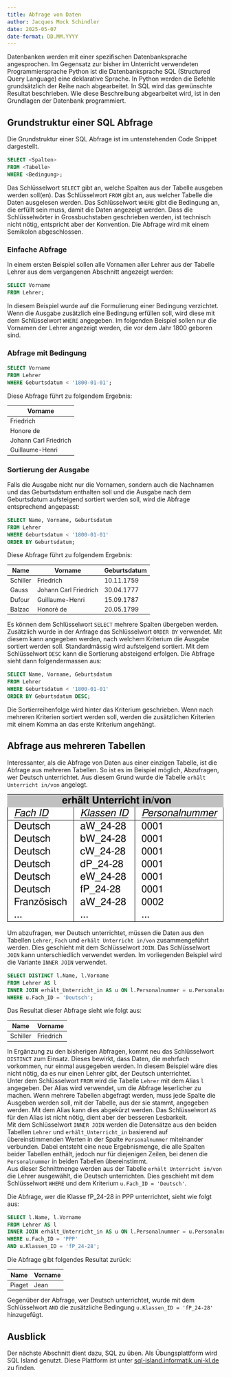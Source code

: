 ```yaml
---
title: Abfrage von Daten
author: Jacques Mock Schindler
date: 2025-05-07
date-format: DD.MM.YYYY
---
```


Datenbanken werden mit einer spezifischen Datenbanksprache angesprochen. Im
Gegensatz zur bisher im Unterricht verwendeten Programmiersprache Python ist die
Datenbanksprache SQL (Structured Query Language) eine deklarative Sprache. In
Python werden die Befehle grundsätzlich der Reihe nach abgearbeitet. In SQL wird
das gewünschte Resultat beschrieben. Wie diese Beschreibung abgearbeitet wird,
ist in den Grundlagen der Datenbank programmiert.

## Grundstruktur einer SQL Abfrage

Die Grundstruktur einer SQL Abfrage ist im untenstehenden Code Snippet
dargestellt.

```sql
SELECT <Spalten> 
FROM <Tabelle> 
WHERE <Bedingung>;
```

Das Schlüsselwort `SELECT` gibt an, welche Spalten aus der Tabelle ausgeben
werden soll(en). Das Schlüsselwort `FROM` gibt an, aus welcher Tabelle die
Daten ausgelesen werden. Das Schlüsselwort `WHERE` gibt die Bedingung an, die
erfüllt sein muss, damit die Daten angezeigt werden. Dass die Schlüsselwörter
in Grossbuchstaben geschrieben werden, ist technisch nicht nötig, entspricht
aber der Konvention. Die Abfrage wird mit einem Semikolon abgeschlossen.

### Einfache Abfrage 

In einem ersten Beispiel sollen alle Vornamen aller Lehrer aus der Tabelle
Lehrer aus dem vergangenen Abschnitt angezeigt werden:

```sql
SELECT Vorname
FROM Lehrer;
```

In diesem Beispiel wurde auf die Formulierung einer Bedingung verzichtet. Wenn
die Ausgabe zusätzlich eine Bedingung erfüllen soll, wird diese mit dem
Schlüsselwort `WHERE` angegeben. Im folgenden Beispiel sollen nur die Vornamen der
Lehrer angezeigt werden, die vor dem Jahr 1800 geboren sind.

### Abfrage mit Bedingung

```sql
SELECT Vorname
FROM Lehrer
WHERE Geburtsdatum < '1800-01-01';
```

Diese Abfrage führt zu folgendem Ergebnis:

| Vorname                |
|------------------------|
| Friedrich             |
| Honore de             |
| Johann Carl Friedrich |
| Guillaume-Henri       |

### Sortierung der Ausgabe

Falls die Ausgabe nicht nur die Vornamen, sondern auch die Nachnamen und das
Geburtsdatum enthalten soll und die Ausgabe nach dem Geburtsdatum aufsteigend
sortiert werden soll, wird die Abfrage entsprechend angepasst:

```sql
SELECT Name, Vorname, Geburtsdatum
FROM Lehrer
WHERE Geburtsdatum < '1800-01-01'
ORDER BY Geburtsdatum;
```

Diese Abfrage führt zu folgendem Ergebnis:

| Name     | Vorname                | Geburtsdatum |
|----------|------------------------|--------------|
| Schiller | Friedrich             | 10.11.1759   |
| Gauss    | Johann Carl Friedrich | 30.04.1777   |
| Dufour   | Guillaume-Henri       | 15.09.1787   |
| Balzac   | Honoré de             | 20.05.1799   |

Es können dem Schlüsselwort `SELECT` mehrere Spalten übergeben werden.
Zusätzlich wurde in der Anfrage das Schlüsselwort `ORDER BY` verwendet. Mit
diesem kann angegeben werden, nach welchem Kriterium die Ausgabe sortiert werden
soll. Standardmässig wird aufsteigend sortiert. Mit dem Schlüsselwort `DESC` kann
die Sortierung absteigend erfolgen. Die Abfrage sieht dann folgendermassen aus:

```sql
SELECT Name, Vorname, Geburtsdatum
FROM Lehrer
WHERE Geburtsdatum < '1800-01-01'
ORDER BY Geburtsdatum DESC;
```

Die Sortierreihenfolge wird hinter das Kriterium geschrieben. Wenn nach mehreren
Kriterien sortiert werden soll, werden die zusätzlichen Kriterien mit einem
Komma an das erste Kriterium angehängt.

## Abfrage aus mehreren Tabellen

Interessanter, als die Abfrage von Daten aus einer einzigen Tabelle, ist die
Abfrage aus mehreren Tabellen. So ist es im Beispiel möglich, Abzufragen, wer
Deutsch unterrichtet. Aus diesem Grund wurde die Tabelle `erhält Unterricht
in/von` angelegt.

![erhält Unterricht in/von](relationship_cut.svg)

Um abzufragen, wer Deutsch unterrichtet, müssen die Daten aus den Tabellen
`Lehrer`, `Fach` und `erhält Unterricht in/von` zusammengeführt werden. Dies
geschieht mit dem Schlüsselwort `JOIN`. Das Schlüsselwort `JOIN` kann
unterschiedlich verwendet werden. Im vorliegenden Beispiel wird die Variante `INNER
JOIN` verwendet.

```sql
SELECT DISTINCT l.Name, l.Vorname
FROM Lehrer AS l
INNER JOIN erhält_Unterricht_in AS u ON l.Personalnummer = u.Personalnummer
WHERE u.Fach_ID = 'Deutsch';
```

Das Resultat dieser Abfrage sieht wie folgt aus:

| Name     | Vorname                |
|----------|------------------------|
| Schiller | Friedrich              |

In Ergänzung zu den bisherigen Abfragen, kommt neu das Schlüsselwort `DISTINCT`
zum Einsatz. Dieses bewirkt, dass Daten, die mehrfach vorkommen, nur einmal
ausgegeben werden. In diesem Beispiel wäre dies nicht nötig, da es nur einen
Lehrer gibt, der Deutsch unterrichtet.  
Unter dem Schlüsselwort `FROM` wird die Tabelle `Lehrer` mit dem Alias `l`
angegeben. Der Alias wird verwendet, um die Abfrage leserlicher zu machen. Wenn
mehrere Tabellen abgefragt werden, muss jede Spalte die Ausgeben werden soll,
mit der Tabelle, aus der sie stammt, angegeben werden. Mit dem Alias kann dies
abgekürzt werden. Das Schlüsselwort `AS` für den Alias ist nicht nötig, dient
aber der besseren Lesbarkeit.  
Mit dem Schlüsselwort `INNER JOIN` werden die Datensätze aus den beiden Tabellen
`Lehrer` und `erhält_Unterricht_in` basierend auf übereinstimmenden Werten in
der Spalte `Personalnummer` miteinander verbunden. Dabei entsteht eine neue
Ergebnismenge, die alle Spalten beider Tabellen enthält, jedoch nur für
diejenigen Zeilen, bei denen die `Personalnummer` in beiden Tabellen
übereinstimmt.   
Aus dieser Schnittmenge werden aus der Tabelle `erhält Unterricht in/von` die
Lehrer ausgewählt, die Deutsch unterrichten. Dies geschieht mit dem
Schlüsselwort `WHERE` und dem Kriterium `u.Fach_ID = 'Deutsch'`.

Die Abfrage, wer die Klasse fP_24-28 in PPP unterrichtet, sieht wie folgt aus:

```sql
SELECT l.Name, l.Vorname
FROM Lehrer AS l
INNER JOIN erhält_Unterricht_in AS u ON l.Personalnummer = u.Personalnummer
WHERE u.Fach_ID = 'PPP' 
AND u.Klassen_ID = 'fP_24-28';
```	

Die Abfrage gibt folgendes Resultat zurück:

| Name     | Vorname                |
|----------|------------------------|
| Piaget   | Jean                   |

Gegenüber der Abfrage, wer Deutsch unterrichtet, wurde mit dem Schlüsselwort
`AND` die zusätzliche Bedingung `u.Klassen_ID = 'fP_24-28'` hinzugefügt.

## Ausblick

Der nächste Abschnitt dient dazu, SQL zu üben. Als Übungsplattform wird SQL Island
genutzt. Diese Plattform ist unter
[sql-island.informatik.uni-kl.de](https://sql-island.informatik.uni-kl.de/) zu
finden.
